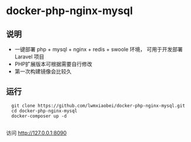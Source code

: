 # docker-php-nginx-mysql

## 说明

- 一键部署 php + mysql + nginx + redis + swoole 环境， 可用于开发部署 Laravel 项目
- PHP扩展版本可根据需要自行修改
- 第一次构建镜像会比较久

## 运行
```
  git clone https://github.com/lwmxiaobei/docker-php-nginx-mysql.git
  cd docker-php-nginx-mysql
  docker-composer up -d
  
```

访问 http://127.0.0.1:8090 



